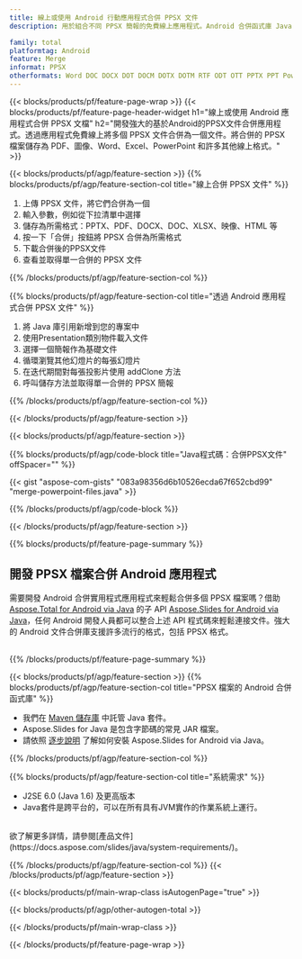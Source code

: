 ```yaml
---
title: 線上或使用 Android 行動應用程式合併 PPSX 文件
description: 用於組合不同 PPSX 簡報的免費線上應用程式。Android 合併函式庫 Java 程式碼可將 PPSX 簡報合併為您選擇的格式。

family: total
platformtag: Android
feature: Merge
informat: PPSX
otherformats: Word DOC DOCX DOT DOCM DOTX DOTM RTF ODT OTT PPTX PPT Powerpoint PPS PPSX PPSM POTM ODP OTP POT PPTM POTX PDF Excel XLS XLSX ODS TSV XLSB XLSM XLT XLTM XLTX
---
```

{{< blocks/products/pf/feature-page-wrap >}}
{{< blocks/products/pf/feature-page-header-widget h1="線上或使用 Android 應用程式合併 PPSX 文檔" h2="開發強大的基於Android的PPSX文件合併應用程式。透過應用程式免費線上將多個 PPSX 文件合併為一個文件。將合併的 PPSX 檔案儲存為 PDF、圖像、Word、Excel、PowerPoint 和許多其他線上格式。" >}}


{{< blocks/products/pf/agp/feature-section >}}
{{% blocks/products/pf/agp/feature-section-col title="線上合併 PPSX 文件" %}}

1. 上傳 PPSX 文件，將它們合併為一個
1. 輸入參數，例如從下拉清單中選擇
1. 儲存為所需格式：PPTX、PDF、DOCX、DOC、XLSX、映像、HTML 等
1. 按一下「合併」按鈕將 PPSX 合併為所需格式
1. 下載合併後的PPSX文件
1. 查看並取得單一合併的 PPSX 文件

{{% /blocks/products/pf/agp/feature-section-col %}}

{{% blocks/products/pf/agp/feature-section-col title="透過 Android 應用程式合併 PPSX 文件" %}}

1. 將 Java 庫引用新增到您的專案中
1. 使用Presentation類別物件載入文件
1. 選擇一個簡報作為基礎文件
1. 循環瀏覽其他幻燈片的每張幻燈片
1. 在迭代期間對每張投影片使用 addClone 方法
1. 呼叫儲存方法並取得單一合併的 PPSX 簡報

{{% /blocks/products/pf/agp/feature-section-col %}}

{{< /blocks/products/pf/agp/feature-section >}}

{{< blocks/products/pf/agp/feature-section >}}

{{% blocks/products/pf/agp/code-block title="Java程式碼：合併PPSX文件" offSpacer="" %}}

{{< gist "aspose-com-gists" "083a98356d6b10526ecda67f652cbd99" "merge-powerpoint-files.java" >}}

{{% /blocks/products/pf/agp/code-block %}}

{{< /blocks/products/pf/agp/feature-section >}}

{{% blocks/products/pf/feature-page-summary %}}

<h2>開發 PPSX 檔案合併 Android 應用程式</h2>

需要開發 Android 合併實用程式應用程式來輕鬆合併多個 PPSX 檔案嗎？借助 [Aspose.Total for Android via Java](https://products.aspose.com/total/zh-hant/android-java/) 的子 API [Aspose.Slides for Android via Java](https://products.aspose.com/slides/zh-hant/android-java/)，任何 Android 開發人員都可以整合上述 API 程式碼來輕鬆連接文件。強大的 Android 文件合併庫支援許多流行的格式，包括 PPSX 格式。<br /><br />

{{% /blocks/products/pf/feature-page-summary %}}

{{< blocks/products/pf/agp/feature-section >}}
{{% blocks/products/pf/agp/feature-section-col title="PPSX 檔案的 Android 合併函式庫" %}}

- 我們在 [Maven 儲存庫](https://releases.aspose.com/java/repo/com/aspose/aspose-slides/) 中託管 Java 套件。
- Aspose.Slides for Java 是包含字節碼的常見 JAR 檔案。
- 請依照 [逐步說明](https://docs.aspose.com/slides/java/installation/#install-aspose-slides-for-java-from-maven-repository) 了解如何安裝 Aspose.Slides for Android via Java。

{{% /blocks/products/pf/agp/feature-section-col %}}

{{% blocks/products/pf/agp/feature-section-col title="系統需求" %}}

- J2SE 6.0 (Java 1.6) 及更高版本
- Java套件是跨平台的，可以在所有具有JVM實作的作業系統上運行。

<br />
欲了解更多詳情，請參閱[產品文件](https://docs.aspose.com/slides/java/system-requirements/)。

{{% /blocks/products/pf/agp/feature-section-col %}}
{{< /blocks/products/pf/agp/feature-section >}}

{{< blocks/products/pf/main-wrap-class isAutogenPage="true" >}}

{{< blocks/products/pf/agp/other-autogen-total >}}

{{< /blocks/products/pf/main-wrap-class >}}

{{< /blocks/products/pf/feature-page-wrap >}}
